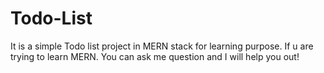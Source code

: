 # Todo-List
It is a simple Todo list project in MERN stack for learning purpose. If u are trying to learn MERN. You can ask me question and I will help you out!  
